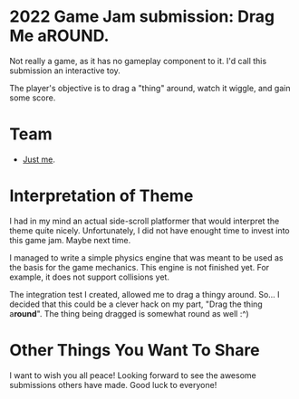 # 2022 Game Jam submission: Drag Me aROUND.

Not really a game, as it has no gameplay component to it. I'd call this submission an interactive toy.

The player's objective is to drag a "thing" around, watch it wiggle, and gain some score.

# Team

* [Just me](https://github.com/oskidan).

# Interpretation of Theme

I had in my mind an actual side-scroll platformer that would interpret the theme quite nicely. 
Unfortunately, I did not have enought time to invest into this game jam. Maybe next time.

I managed to write a simple physics engine that was meant to be used as the basis for the
game mechanics. This engine is not finished yet. For example, it does not support collisions yet.

The integration test I created, allowed me to drag a thingy around. So... I decided that this
could be a clever hack on my part, "Drag the thing a**round**". The thing being dragged is somewhat
round as well :^)

# Other Things You Want To Share

I want to wish you all peace! Looking forward to see the awesome submissions others have made.
Good luck to everyone!
